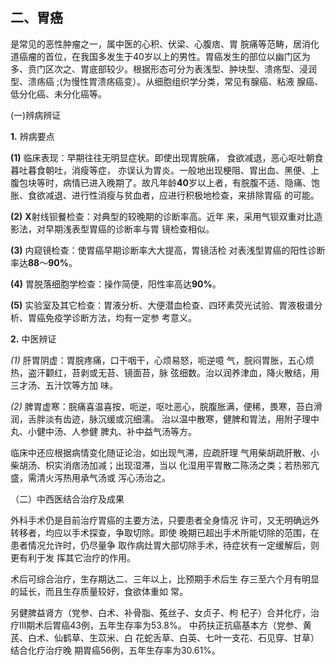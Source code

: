 ## 二、胃癌

 是常见的恶性肿瘤之一，属中医的心积、伏梁、心腹痞、胃 脘痛等范畴，居消化道癌瘤的首位，在我国多发生于40岁以上的男性。胃癌发生的部位以幽门区为多、贲门区次之、胃底部较少。根据形态可分为表浅型、肿块型、溃疡型、浸润型、溃疡癌 ;(为慢性胃溃疡癌变）。从细胞组织学分类，常见有腺癌、粘液 腺癌、低分化癌、未分化癌等。

  (一)辨病辨证

 **1.**    辨病要点

  **(1)**    临床表现：早期往往无明显症状。即使出现胃脘痛， 食欲减退，恶心呕吐朝食暮吐暮食朝吐，消瘦等症， 亦误认为胃炎。一般地出现梗阻、胃出血、黑便、上腹包块等时，病情已进入晚期了。故凡年龄**40**岁以上者，有脘腹不适、隐痛、饱胀、食欲减退、进行性消瘦与贫血者，应进行积极地检查，来排除胃癌 的可能。

  **(2)**    **X**射线钡餐检查：对典型的较晚期的诊断率高。近年  来，采用气钡双重对比造影法，对早期浅表型胃癌的诊断率与胃 镜检查相似。

  **(3)**    内窥镜检查：使胃癌早期诊断率大大提高，胃镜活检 对表浅型胃癌的阳性诊断率达**88**〜**90%**。

  **(4)**      胃脱落细胞学检查：操作简便，阳性率高达**90%**。

  **(5)**      实验室及其它检查：胃液分析、大便潜血检查、四环素荧光试验、胃液极谱分析、胃癌免疫学诊断方法，均有一定参 考意义。

  **2.**    中医辨证

 *(1)*    肝胃阴虚：胃脘疼痛，口干咽干，心烦易怒，呃逆噫  气，脘闷胃胀，五心烦热，盗汗颧红，苔剥或无苔、镜面苔，脉  弦细数。治以润养津血，降火散结，用三才汤、五汁饮等方加 味。

  *(2)*    脾胃虚寒：脘痛喜温喜按，呃逆，呕吐恶心，脘腹胀满，便稀，畏寒，苔白滑润，舌胖淡有齿迹，脉沉缓或沉细濡。 治以温中散寒，健脾和胃法，用附子理中丸、小健中汤、人参健 脾丸、补中益气汤等方。

  临床中还应根据病情变化随证论治，如出现气滞，应疏肝理  气用柴胡疏肝散、小柴胡汤、枳实消痞汤加减；出现湿滞，当以 化湿用平胃散二陈汤之类；若热邪亢盛，需清火泻热用承气汤或 泻心汤治之。

  （二）中西医结合治疗及成果

  外科手术仍是目前治疗胃癌的主要方法，只要患者全身情况  许可，又无明确远外转移者，均应以手术探查，争取切除。即使 晚期已超出手术所能切除的范围，在患者情况允许时，仍尽量争 取作病灶胃大部切除手术，待症状有一定缓解后，则更有利于发  挥其它治疗的作用。

 术后可综合治疗，生存期达二、三年以上，比预期手术后生  存三至六个月有明显的延长，而且生存质量较好，食欲体重如 常。

另健脾益肾方（党参、白术、补骨脂、菟丝子、女贞子、枸  杞子）合并化疗，治疗III期术后胃癌43例，五年生存率为53.8%。 中药扶正抗癌基本方（党参、黄芪、白术、仙鹤草、生苡米、白 花蛇舌草、白英、七叶一支花、石见穿、甘草）结合化疗治疗晚  期胃癌56例，五年生存率为30.61%。
